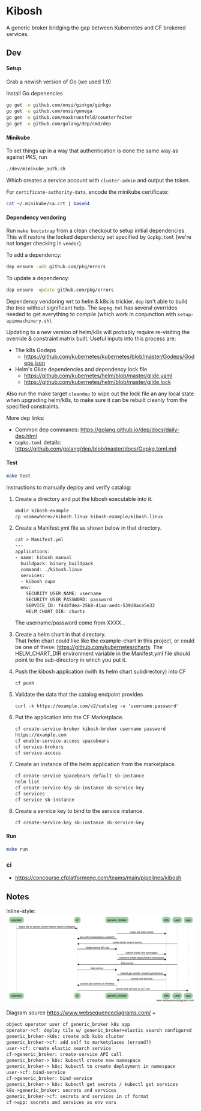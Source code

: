 # Kibosh

A generic broker bridging the gap between Kubernetes and CF brokered services.

## Dev
#### Setup
Grab a newish version of Go (we used 1.9) 

Install Go depenencies
```bash
go get -u github.com/onsi/ginkgo/ginkgo
go get -u github.com/onsi/gomega
go get -u github.com/maxbrunsfeld/counterfeiter
go get -u github.com/golang/dep/cmd/dep
```

#### Minikube
To set things up in a way that authentication is done the same way as against PKS, run 
```bash
./dev/minikube_auth.sh
```

Which creates a service account with `cluster-admin` and output the token.

For `certificate-authority-data`, encode the minikube certificate:
```bash
cat ~/.minikube/ca.crt | base64
```

#### Dependency vendoring
Run `make bootstrap` from a clean checkout to setup initial dependencies. This will restore
the locked dependency set specified by `Gopkg.toml` (we're not longer checking in `vendor`).

To add a dependency:
```bash
dep ensure -add github.com/pkg/errors
```

To update a dependency:
```bash
dep ensure -update github.com/pkg/errors
```

Dependency vendoring wrt to helm & k8s is trickier. `dep` isn't able to build the
tree without significant help. The `Gopkg.tml` has several overrides needed to get everything
to compile (which work in conjunction with `setup-apimmachinery.sh`).

Updating to a new version of helm/k8s will probably require re-visiting the override & constraint
matrix built. Useful inputs into this process are:
* The k8s Godeps
    - https://github.com/kubernetes/kubernetes/blob/master/Godeps/Godeps.json
* Helm's Glide dependencies and dependency lock file
    - https://github.com/kubernetes/helm/blob/master/glide.yaml
    - https://github.com/kubernetes/helm/blob/master/glide.lock

Also run the make target `cleandep` to wipe out the lock file an any local state when upgrading
helm/k8s, to make sure it can be rebuilt cleanly from the specified constraints.

More dep links:
* Common dep commands:  https://golang.github.io/dep/docs/daily-dep.html
* `Gopks.toml` details: https://github.com/golang/dep/blob/master/docs/Gopkg.toml.md

#### Test
```bash
make test
```

Instructions to manually deploy and verify catalog: 
1) Create a directory and put the kibosh executable into it. 
    ```
    mkdir kibosh-example
    cp <somewhere>/kibosh.linux kibosh-example/kibosh.linux
    ```
1) Create a Manifest.yml file as shown below in that directory.
    ```
    cat > Manifest.yml
    ---
    applications:
    - name: kibosh_manual
      buildpack: binary_buildpack
      command: ./kibosh.linux
      services:
      - kibosh_cups
      env:
        SECURITY_USER_NAME: username
        SECURITY_USER_PASSWORD: password
        SERVICE_ID: f448fdea-25b8-41aa-aed4-539d8ace5e32
        HELM_CHART_DIR: charts
    ```
    The username/password come from XXXX...

1) Create a helm chart in that directory.  
   That helm chart could like like the example-chart in this project, 
   or could be one of these: https://github.com/kubernetes/charts.  The HELM_CHART_DIR
   environment variable in the Manifest.yml file should point to the sub-directory 
   in which you put it. 
   
1) Push the kibosh application (with its helm chart subdirectory) into CF
   ```
   cf push

   ```
1) Validate the data that the catalog endpoint provides
    ```
    curl -k https://example.com/v2/catalog -u 'username:password'
    ```

1) Put the application into the CF Marketplace. 
    ```
    cf create-service-broker kibosh-broker username password https://example.com
    cf enable-service-access spacebears
    cf service-brokers
    cf service-access
    ```

1) Create an instance of the helm application from the marketplace. 
    ```
    cf create-service spacebears default sb-instance
    helm list
    cf create-service-key sb-instance sb-service-key
    cf services
    cf service sb-instance
    ```
1) Create a service key to bind to the service instance. 
    ```
    cf create-service-key sb-instance sb-service-key
    ```

#### Run
```bash
make run
```

### ci
* https://concourse.cfplatformeng.com/teams/main/pipelines/kibosh

## Notes

Inline-style: 
![](SeqDiagram.png)

Diagram source https://www.websequencediagrams.com/ + 
```text
object operator user cf generic_broker k8s app
operator->cf: deploy tile w/ generic_broker+elastic search configured
generic_broker->k8s: create odb kubo cluster
generic_broker->cf: add self to marketplaces (errand?)
user->cf: create elastic search service
cf->generic_broker: create-service API call
generic_broker-> k8s: kubectl create new namespace
generic_broker-> k8s: kubectl to create deployment in namespace
user->cf: bind-service
cf->generic_broker: bind-service
generic_broker-> k8s: kubectl get secrets / kubectl get services
k8s->generic_broker: secrets and services
generic_broker->cf: secrets and services in cf format
cf->app: secrets and services as env vars
```
